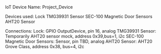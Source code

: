 IoT Device Name: Project_Device

Devices used:
Lock
TMG39931 Sensor
SEC-100 Magnetic Door Sensors
AHT20 Sensor

Connections:
Lock: GPIO OutputDevice, pin 16, analog
TMG39931 Sensor: Temporarily AHT20 sensor mock, address 0x39,bus=1, i2c
SEC-100 Magnetic Door Sensors: Sensor, pin TBD, analog
AHT20 Sensor: AHT20 Grove Class, address 0x38, bus=4, i2c
